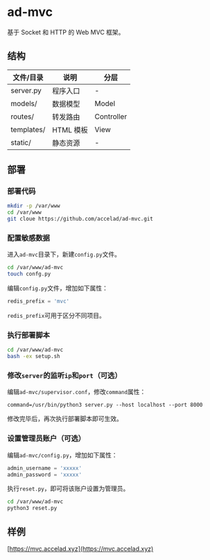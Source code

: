 # ad-mvc

基于 Socket 和 HTTP 的 Web MVC 框架。

## 结构
| 文件/目录  |   说明    |    分层    |
| ---------- | --------- | ---------- |
| server.py  | 程序入口  | -          |
| models/    | 数据模型  | Model      |
| routes/    | 转发路由  | Controller |
| templates/ | HTML 模板 | View       |
| static/    | 静态资源  | -          |

## 部署

### 部署代码

```bash
mkdir -p /var/www
cd /var/www
git cloue https://github.com/accelad/ad-mvc.git
```

### 配置敏感数据

进入`ad-mvc`目录下，新建`config.py`文件。

```bash
cd /var/www/ad-mvc
touch confg.py
```

编辑`config.py`文件，增加如下属性：

```python
redis_prefix = 'mvc'
```

`redis_prefix`可用于区分不同项目。

### 执行部署脚本

```bash
cd /var/www/ad-mvc
bash -ex setup.sh
```

### 修改`server`的监听`ip`和`port`（可选）

编辑`ad-mvc/supervisor.conf`，修改`command`属性：

```
command=/usr/bin/python3 server.py --host localhost --port 8000
```

修改完毕后，再次执行部署脚本即可生效。

### 设置管理员账户（可选）

编辑`ad-mvc/config.py`，增加如下属性：

```python
admin_username = 'xxxxx'
admin_password = 'xxxxx'
```

执行`reset.py`，即可将该账户设置为管理员。

```bash
cd /var/www/ad-mvc
python3 reset.py
```

## 样例

[https://mvc.accelad.xyz](https://mvc.accelad.xyz)
